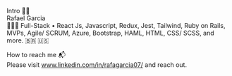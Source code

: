 Intro 👋🏼  
Rafael Garcia  
👨🏻‍💻 Full-Stack • React Js, Javascript, Redux, Jest, Tailwind, Ruby on Rails, MVPs, Agile/ SCRUM, Azure, Bootstrap, HAML, HTML, CSS/ SCSS, and more. :brazil: :us:

How to reach me 📬  
Please visit www.linkedin.com/in/rafagarcia07/ and reach out.

<!---
rafaellevis07/rafaellevis07 is a ✨ special ✨ repository because its `README.md` (this file) appears on your GitHub profile.
You can click the Preview link to take a look at your changes.
--->
